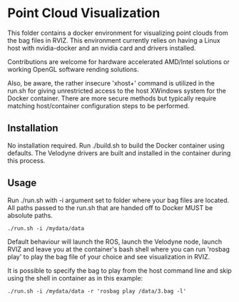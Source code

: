 # Point Cloud Visualization

This folder contains a docker environment for visualizing point clouds from the bag files in RVIZ. This environment currently relies on having a Linux host with nvidia-docker and an nvidia card and drivers installed. 

Contributions are welcome for hardware accelerated AMD/Intel solutions or working OpenGL software rending solutions.

Also, be aware, the rather insecure 'xhost+' command is utilized in the run.sh for giving unrestricted access to the host XWindows system for the Docker container. There are more secure methods but typically require matching host/container configuration steps to be performed.

## Installation

No installation required. Run ./build.sh to build the Docker container using defaults. The Velodyne drivers are built and installed in the container during this process.

## Usage

Run ./run.sh with -i argument set to folder where your bag files are located. All paths passed to the run.sh that are handed off to Docker MUST be absolute paths.

    ./run.sh -i /mydata/data 

Default behaviour will launch the ROS, launch the Velodyne node, launch RVIZ and leave you at the container's bash shell where you can run 'rosbag play' to play the bag file of your choice and see visualization in RVIZ.


It is possible to specify the bag to play from the host command line and skip using the shell in container as in this example:

    ./run.sh -i /mydata/data -r 'rosbag play /data/3.bag -l'
    
   